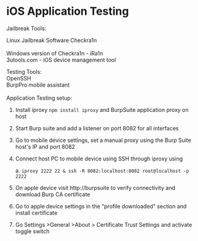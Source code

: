 # iOS Application Testing

Jailbreak Tools:

Linux Jailbreak Software Checkra1n\
\
Windows version of Checkra1n - iRa1n \
3utools.com - iOS device management tool

Testing Tools:\
OpenSSH\
BurpPro mobile assistant\
\
Application Testing setup:

1. Install iproxy `npm install iproxy` and BurpSuite application proxy on host
2. Start Burp suite and add a listener on port 8082 for all interfaces
3. Go to mobile device settings, set a manual proxy using the Burp Suite host's IP and port 8082
4.  Connect host PC to mobile device using SSH through iproxy using&#x20;

    a. `iproxy 2222 22 & ssh -R 8082:localhost:8082 root@localhost -p 2222`
5. On apple device visit http://burpsuite to verify connectivity and download Burp CA certificate
6. Go to apple device settings in the "profile downloaded" section and install certificate
7. Go Settings >General >About > Certificate Trust Settings and activate toggle switch&#x20;
